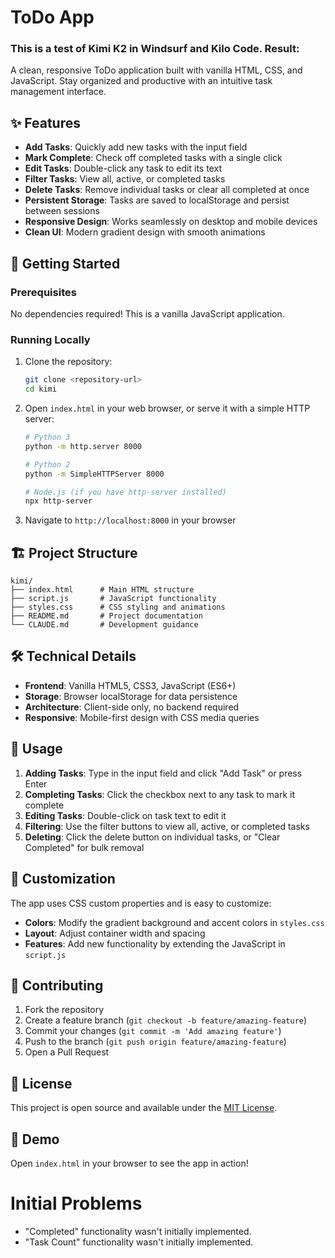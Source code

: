 # ToDo App
### This is a test of Kimi K2 in Windsurf and Kilo Code. Result:

A clean, responsive ToDo application built with vanilla HTML, CSS, and JavaScript. Stay organized and productive with an intuitive task management interface.

## ✨ Features

- **Add Tasks**: Quickly add new tasks with the input field
- **Mark Complete**: Check off completed tasks with a single click
- **Edit Tasks**: Double-click any task to edit its text
- **Filter Tasks**: View all, active, or completed tasks
- **Delete Tasks**: Remove individual tasks or clear all completed at once
- **Persistent Storage**: Tasks are saved to localStorage and persist between sessions
- **Responsive Design**: Works seamlessly on desktop and mobile devices
- **Clean UI**: Modern gradient design with smooth animations

## 🚀 Getting Started

### Prerequisites

No dependencies required! This is a vanilla JavaScript application.

### Running Locally

1. Clone the repository:
   ```bash
   git clone <repository-url>
   cd kimi
   ```

2. Open `index.html` in your web browser, or serve it with a simple HTTP server:
   ```bash
   # Python 3
   python -m http.server 8000
   
   # Python 2
   python -m SimpleHTTPServer 8000
   
   # Node.js (if you have http-server installed)
   npx http-server
   ```

3. Navigate to `http://localhost:8000` in your browser

## 🏗️ Project Structure

```
kimi/
├── index.html      # Main HTML structure
├── script.js       # JavaScript functionality
├── styles.css      # CSS styling and animations
├── README.md       # Project documentation
└── CLAUDE.md       # Development guidance
```

## 🛠️ Technical Details

- **Frontend**: Vanilla HTML5, CSS3, JavaScript (ES6+)
- **Storage**: Browser localStorage for data persistence
- **Architecture**: Client-side only, no backend required
- **Responsive**: Mobile-first design with CSS media queries

## 📱 Usage

1. **Adding Tasks**: Type in the input field and click "Add Task" or press Enter
2. **Completing Tasks**: Click the checkbox next to any task to mark it complete
3. **Editing Tasks**: Double-click on task text to edit it
4. **Filtering**: Use the filter buttons to view all, active, or completed tasks
5. **Deleting**: Click the delete button on individual tasks, or "Clear Completed" for bulk removal

## 🎨 Customization

The app uses CSS custom properties and is easy to customize:

- **Colors**: Modify the gradient background and accent colors in `styles.css`
- **Layout**: Adjust container width and spacing
- **Features**: Add new functionality by extending the JavaScript in `script.js`

## 🤝 Contributing

1. Fork the repository
2. Create a feature branch (`git checkout -b feature/amazing-feature`)
3. Commit your changes (`git commit -m 'Add amazing feature'`)
4. Push to the branch (`git push origin feature/amazing-feature`)
5. Open a Pull Request

## 📄 License

This project is open source and available under the [MIT License](LICENSE).

## 🔗 Demo

Open `index.html` in your browser to see the app in action!


# Initial Problems
- "Completed" functionality wasn't initially implemented.
- "Task Count" functionality wasn't initially implemented.
